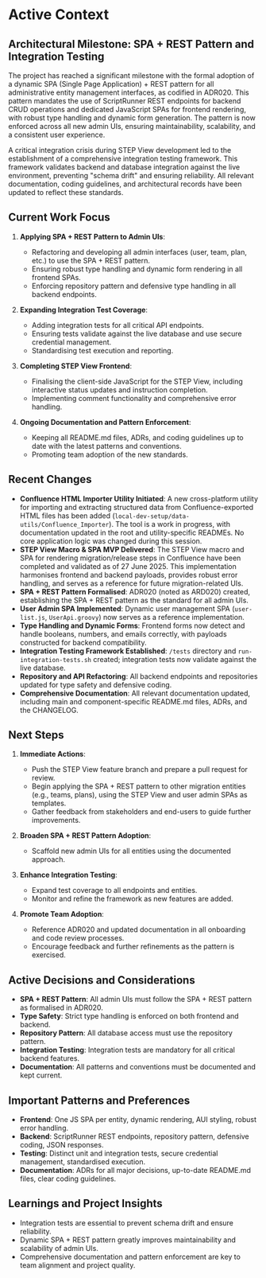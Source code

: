 # Active Context

## Architectural Milestone: SPA + REST Pattern and Integration Testing

The project has reached a significant milestone with the formal adoption of a dynamic SPA (Single Page Application) + REST pattern for all administrative entity management interfaces, as codified in ADR020. This pattern mandates the use of ScriptRunner REST endpoints for backend CRUD operations and dedicated JavaScript SPAs for frontend rendering, with robust type handling and dynamic form generation. The pattern is now enforced across all new admin UIs, ensuring maintainability, scalability, and a consistent user experience.

A critical integration crisis during STEP View development led to the establishment of a comprehensive integration testing framework. This framework validates backend and database integration against the live environment, preventing "schema drift" and ensuring reliability. All relevant documentation, coding guidelines, and architectural records have been updated to reflect these standards.

## Current Work Focus

1. **Applying SPA + REST Pattern to Admin UIs**:
   - Refactoring and developing all admin interfaces (user, team, plan, etc.) to use the SPA + REST pattern.
   - Ensuring robust type handling and dynamic form rendering in all frontend SPAs.
   - Enforcing repository pattern and defensive type handling in all backend endpoints.

2. **Expanding Integration Test Coverage**:
   - Adding integration tests for all critical API endpoints.
   - Ensuring tests validate against the live database and use secure credential management.
   - Standardising test execution and reporting.

3. **Completing STEP View Frontend**:
   - Finalising the client-side JavaScript for the STEP View, including interactive status updates and instruction completion.
   - Implementing comment functionality and comprehensive error handling.

4. **Ongoing Documentation and Pattern Enforcement**:
   - Keeping all README.md files, ADRs, and coding guidelines up to date with the latest patterns and conventions.
   - Promoting team adoption of the new standards.

## Recent Changes

- **Confluence HTML Importer Utility Initiated**: A new cross-platform utility for importing and extracting structured data from Confluence-exported HTML files has been added (`local-dev-setup/data-utils/Confluence_Importer`). The tool is a work in progress, with documentation updated in the root and utility-specific READMEs. No core application logic was changed during this session.
- **STEP View Macro & SPA MVP Delivered**: The STEP View macro and SPA for rendering migration/release steps in Confluence have been completed and validated as of 27 June 2025. This implementation harmonises frontend and backend payloads, provides robust error handling, and serves as a reference for future migration-related UIs.
- **SPA + REST Pattern Formalised**: ADR020 (noted as ARD020) created, establishing the SPA + REST pattern as the standard for all admin UIs.
- **User Admin SPA Implemented**: Dynamic user management SPA (`user-list.js`, `UserApi.groovy`) now serves as a reference implementation.
- **Type Handling and Dynamic Forms**: Frontend forms now detect and handle booleans, numbers, and emails correctly, with payloads constructed for backend compatibility.
- **Integration Testing Framework Established**: `/tests` directory and `run-integration-tests.sh` created; integration tests now validate against the live database.
- **Repository and API Refactoring**: All backend endpoints and repositories updated for type safety and defensive coding.
- **Comprehensive Documentation**: All relevant documentation updated, including main and component-specific README.md files, ADRs, and the CHANGELOG.

## Next Steps

1. **Immediate Actions**:
   - Push the STEP View feature branch and prepare a pull request for review.
   - Begin applying the SPA + REST pattern to other migration entities (e.g., teams, plans), using the STEP View and user admin SPAs as templates.
   - Gather feedback from stakeholders and end-users to guide further improvements.

2. **Broaden SPA + REST Pattern Adoption**:
   - Scaffold new admin UIs for all entities using the documented approach.

3. **Enhance Integration Testing**:
   - Expand test coverage to all endpoints and entities.
   - Monitor and refine the framework as new features are added.

4. **Promote Team Adoption**:
   - Reference ADR020 and updated documentation in all onboarding and code review processes.
   - Encourage feedback and further refinements as the pattern is exercised.

## Active Decisions and Considerations

- **SPA + REST Pattern**: All admin UIs must follow the SPA + REST pattern as formalised in ADR020.
- **Type Safety**: Strict type handling is enforced on both frontend and backend.
- **Repository Pattern**: All database access must use the repository pattern.
- **Integration Testing**: Integration tests are mandatory for all critical backend features.
- **Documentation**: All patterns and conventions must be documented and kept current.

## Important Patterns and Preferences

- **Frontend**: One JS SPA per entity, dynamic rendering, AUI styling, robust error handling.
- **Backend**: ScriptRunner REST endpoints, repository pattern, defensive coding, JSON responses.
- **Testing**: Distinct unit and integration tests, secure credential management, standardised execution.
- **Documentation**: ADRs for all major decisions, up-to-date README.md files, clear coding guidelines.

## Learnings and Project Insights

- Integration tests are essential to prevent schema drift and ensure reliability.
- Dynamic SPA + REST pattern greatly improves maintainability and scalability of admin UIs.
- Comprehensive documentation and pattern enforcement are key to team alignment and project quality.
